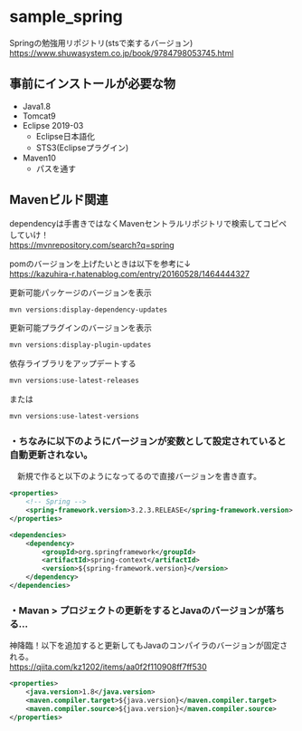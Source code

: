 # sample_spring
Springの勉強用リポジトリ(stsで楽するバージョン)  
https://www.shuwasystem.co.jp/book/9784798053745.html

## 事前にインストールが必要な物
* Java1.8
* Tomcat9
* Eclipse 2019-03
  * Eclipse日本語化
  * STS3(Eclipseプラグイン)
* Maven10
  * パスを通す
 
 ## Mavenビルド関連
dependencyは手書きではなくMavenセントラルリポジトリで検索してコピペしていけ！  
https://mvnrepository.com/search?q=spring

pomのバージョンを上げたいときは以下を参考に↓  
https://kazuhira-r.hatenablog.com/entry/20160528/1464444327  

更新可能パッケージのバージョンを表示
```bash
mvn versions:display-dependency-updates
```
更新可能プラグインのバージョンを表示
```bash
mvn versions:display-plugin-updates
```

依存ライブラリをアップデートする
```bash
mvn versions:use-latest-releases
```
または
```bash
mvn versions:use-latest-versions
```

### ・ちなみに以下のようにバージョンが変数として設定されていると自動更新されない。  
　新規で作ると以下のようになってるので直接バージョンを書き直す。
```xml
<properties>
    <!-- Spring -->
    <spring-framework.version>3.2.3.RELEASE</spring-framework.version>
</properties>

<dependencies>
    <dependency>
        <groupId>org.springframework</groupId>
        <artifactId>spring-context</artifactId>
        <version>${spring-framework.version}</version>
    </dependency>
</dependencies>
```

### ・Mavan > プロジェクトの更新をするとJavaのバージョンが落ちる…
神降臨！以下を追加すると更新してもJavaのコンパイラのバージョンが固定される。  
https://qiita.com/kz1202/items/aa0f2f110908ff7ff530

```xml
<properties>
    <java.version>1.8</java.version>
    <maven.compiler.target>${java.version}</maven.compiler.target>
    <maven.compiler.source>${java.version}</maven.compiler.source>
</properties>
```